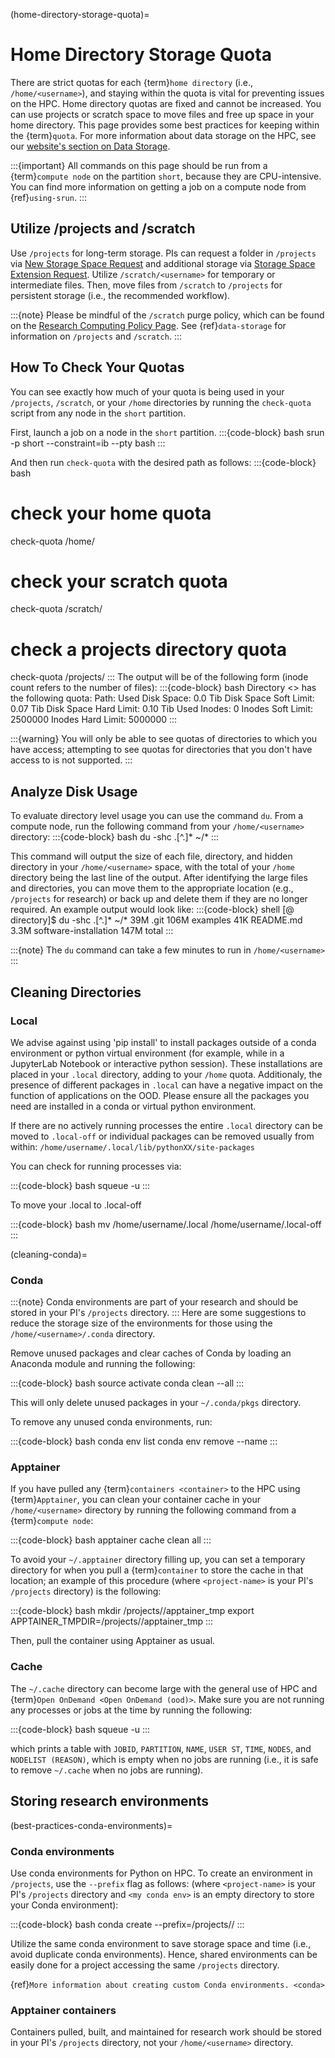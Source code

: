 (home-directory-storage-quota)=
# Home Directory Storage Quota

There are strict quotas for each {term}`home directory` (i.e., `/home/<username>`), and staying within the quota is vital for preventing issues on the HPC. Home directory quotas are fixed and cannot be increased. You can use projects or scratch space to move files and free up space in your home directory. This page provides some best practices for keeping within the {term}`quota`. For more information about data storage on the HPC, see our [website's section on Data Storage](https://rc.northeastern.edu/data-storage-options/).

:::{important}
All commands on this page should be run from a {term}`compute node` on the partition `short`, because they are CPU-intensive. You can find more information on getting a job on a compute node from {ref}`using-srun`.
:::

## Utilize /projects and /scratch
Use `/projects` for long-term storage. PIs can request a folder in `/projects` via [New Storage Space Request] and additional storage via [Storage Space Extension Request]. Utilize `/scratch/<username>` for temporary or intermediate files. Then, move files from `/scratch` to `/projects` for persistent storage (i.e., the recommended workflow).

:::{note}
Please be mindful of the `/scratch` purge policy, which can be found on the [Research Computing Policy Page]. See {ref}`data-storage` for information on `/projects` and `/scratch`.
:::

## How To Check Your Quotas
You can see exactly how much of your quota is being used in your `/projects`, `/scratch`, or your `/home` directories by running the `check-quota` script from any node in the `short` partition.

First, launch a job on a node in the `short` partition.
:::{code-block} bash
srun -p short --constraint=ib --pty bash
:::

And then run `check-quota` with the desired path as follows:
:::{code-block} bash
# check your home quota
check-quota /home/<username>
# check your scratch quota
check-quota /scratch/<username>
# check a projects directory quota
check-quota /projects/<directory>
:::
The output will be of the following form (inode count refers to the number of files):
:::{code-block} bash
Directory <> has the following quota:
	Path: <directory>
	Used Disk Space: 0.0 Tib
	Disk Space Soft Limit: 0.07 Tib
	Disk Space Hard Limit: 0.10 Tib
	Used Inodes: 0
	Inodes Soft Limit: 2500000
	Inodes Hard Limit: 5000000
:::

:::{warning}
You will only be able to see quotas of directories to which you have access; attempting to see quotas for directories that you don't have access to is not supported.
:::

## Analyze Disk Usage
To evaluate directory level usage you can use the command `du`. From a compute node, run the following command from your `/home/<username>` directory:
:::{code-block} bash
du -shc .[^.]* ~/*
:::

This command will output the size of each file, directory, and hidden directory in your `/home/<username>` space, with the total of your `/home` directory being the last line of the output. After identifying the large files and directories, you can move them to the appropriate location (e.g., `/projects` for research) or back up and delete them if they are no longer required. An example output would look like:
:::{code-block} shell
[<username>@<host> directory]$  du -shc .[^.]* ~/*
39M     .git
106M    examples
41K     README.md
3.3M    software-installation
147M    total
:::

:::{note}
The `du` command can take a few minutes to run in `/home/<username>`
:::

## Cleaning Directories
### Local

We advise against using 'pip install' to install packages outside of a conda environment or python virtual environment (for example, while in a JupyterLab Notebook or interactive python session). These installations are placed in your `.local` directory, adding to your `/home` quota. Additionaly, the presence of different packages in `.local` can have a negative impact on the function of applications on the OOD. Please ensure all the packages you need are installed in a conda or virtual python environment.

If there are no actively running processes the entire `.local` directory can be moved to `.local-off` or individual packages can be removed usually from within: `/home/username/.local/lib/pythonXX/site-packages`

You can check for running processes via:

:::{code-block} bash
squeue -u <username>
:::

To move your .local to .local-off

:::{code-block} bash
mv /home/username/.local /home/username/.local-off
:::


(cleaning-conda)=
### Conda

:::{note}
Conda environments are part of your research and should be stored in your PI's `/projects` directory.
:::
Here are some suggestions to reduce the storage size of the environments for those using the `/home/<username>/.conda` directory.

Remove unused packages and clear caches of Conda by loading an Anaconda module and running the following:

:::{code-block} bash
source activate <your environment>
conda clean --all
:::

This will only delete unused packages in your `~/.conda/pkgs` directory.

To remove any unused conda environments, run:

:::{code-block} bash
conda env list
conda env remove --name <your environment>
:::

### Apptainer

If you have pulled any {term}`containers <container>` to the HPC using {term}`Apptainer`, you can clean your container cache in your `/home/<username>` directory by running the following command from a {term}`compute node`:

:::{code-block} bash
apptainer cache clean all
:::

To avoid your `~/.apptainer` directory filling up, you can set a temporary directory for when you pull a {term}`container` to store the cache in that location; an example of this procedure (where `<project-name>` is your PI's `/projects` directory) is the following:

:::{code-block} bash
mkdir /projects/<project-name>/apptainer_tmp
export APPTAINER_TMPDIR=/projects/<project-name>/apptainer_tmp
:::

Then, pull the container using Apptainer as usual.

### Cache

The `~/.cache` directory can become large with the general use of HPC and {term}`Open OnDemand <Open OnDemand (ood)>`. Make sure you are not running any processes or jobs at the time by running the following:

:::{code-block} bash
squeue -u <username>
:::

which prints a table with `JOBID`, `PARTITION`, `NAME`, `USER ST`, `TIME`, `NODES`, and `NODELIST (REASON)`, which is empty when no jobs are running (i.e., it is safe to remove `~/.cache` when no jobs are running).

## Storing research environments

(best-practices-conda-environments)=
### Conda environments

Use conda environments for Python on HPC. To create an environment in `/projects`, use the `--prefix` flag as follows: (where `<project-name>` is your PI's `/projects` directory and `<my conda env>` is an empty directory to store your Conda environment):

:::{code-block} bash
conda create --prefix=/projects/<project-name>/<my conda env>
:::


Utilize the same conda environment to save storage space and time (i.e., avoid duplicate conda environments). Hence, shared environments can be easily done for a project accessing the same `/projects` directory.


{ref}`More information about creating custom Conda environments. <conda>`

### Apptainer containers

Containers pulled, built, and maintained for research work should be stored in your PI's `/projects` directory, not your `/home/<username>` directory.

[New Storage Space Request]: https://bit.ly/NURC-NewStorage
[Research Computing Policy Page]: https://rc.northeastern.edu/policy/
[Storage Space Extension Request]: https://bit.ly/NURC-StorageExtension
